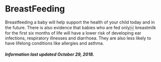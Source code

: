 <h1>BreastFeeding</h1>

Breastfeeding a baby will help support the health of your child today and in the future.
There is also evidence that babies who are fed only￼ breastmilk for the first six months of
life will have a lower risk of developing ear infections, respiratory illnesses and diarrhoea.
They are also less likely to have lifelong conditions like allergies and asthma. 


<h5>Information last updated October 29, 2018.</h5>
